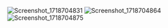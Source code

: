 ![Screenshot_1718704831](https://github.com/RoshanKumar404/MsuicConntroller/assets/140232541/d8774396-f0f9-4e28-b48a-34db531917e5)
![Screenshot_1718704864](https://github.com/RoshanKumar404/MsuicConntroller/assets/140232541/babbcc81-2f87-4cff-82df-821469076656)
![Screenshot_1718704875](https://github.com/RoshanKumar404/MsuicConntroller/assets/140232541/575b0600-226e-4630-89f5-ac9b9f9e00f1)
